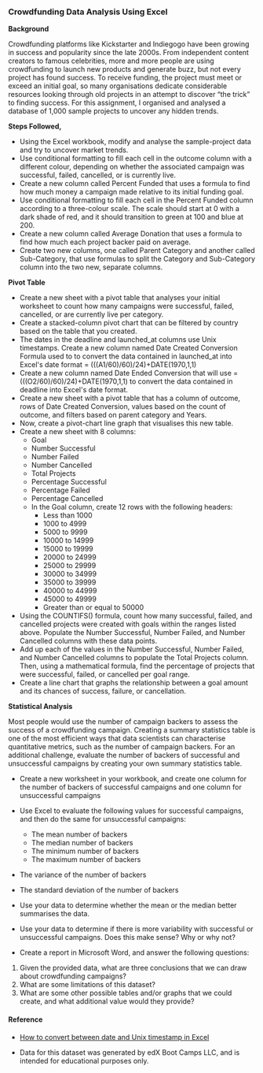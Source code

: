 ### Crowdfunding Data Analysis Using Excel


**Background**

Crowdfunding platforms like Kickstarter and Indiegogo have been growing in success and popularity since the late 2000s. From independent content creators to famous celebrities, more and more people are using crowdfunding to launch new products and generate buzz, but not every project has found success.
To receive funding, the project must meet or exceed an initial goal, so many organisations dedicate considerable resources looking through old projects in an attempt to discover “the trick” to finding success. 
For this assignment, I organised and analysed a database of 1,000 sample projects to uncover any hidden trends.

**Steps Followed,** 

- Using the Excel workbook, modify and analyse the sample-project data and try to uncover market trends.
- Use conditional formatting to fill each cell in the outcome column with a different colour, depending on whether the associated campaign was successful, failed, cancelled, or is currently live.
- Create a new column called Percent Funded that uses a formula to find how much money a campaign made relative to its initial funding goal.
- Use conditional formatting to fill each cell in the Percent Funded column according to a three-colour scale. The scale should start at 0 with a dark shade of red, and it should transition to green at 100 and blue at 200.
- Create a new column called Average Donation that uses a formula to find how much each project backer paid on average.
- Create two new columns, one called Parent Category and another called Sub-Category, that use formulas to split the Category and Sub-Category column into the two new, separate columns.

**Pivot Table**

- Create a new sheet with a pivot table that analyses your initial worksheet to count how many campaigns were successful, failed, cancelled, or are currently live per category.
- Create a stacked-column pivot chart that can be filtered by country based on the table that you created.
- The dates in the deadline and launched_at columns use Unix timestamps. Create a new column named Date Created Conversion Formula used to to convert the data contained in launched_at into Excel's date format = (((A1/60)/60)/24)+DATE(1970,1,1)
- Create a new column named Date Ended Conversion that will use =(((O2/60)/60)/24)+DATE(1970,1,1) to convert the data contained in deadline into Excel's date format.
- Create a new sheet with a pivot table that has a column of outcome, rows of Date Created Conversion, values based on the count of outcome, and filters based on parent category and Years.
- Now, create a pivot-chart line graph that visualises this new table.
- Create a new sheet with 8 columns:
  - Goal
  - Number Successful
  - Number Failed
  - Number Cancelled
  - Total Projects
  - Percentage Successful
  - Percentage Failed
  - Percentage Cancelled
  - In the Goal column, create 12 rows with the following headers:
    - Less than 1000
    - 1000 to 4999
    - 5000 to 9999
    - 10000 to 14999
    - 15000 to 19999
    - 20000 to 24999
    - 25000 to 29999
    - 30000 to 34999
    - 35000 to 39999
    - 40000 to 44999
    - 45000 to 49999
    - Greater than or equal to 50000
- Using the COUNTIFS() formula, count how many successful, failed, and cancelled projects were created with goals within the ranges listed above. Populate the Number Successful, Number Failed, and Number Cancelled columns with these data points.
- Add up each of the values in the Number Successful, Number Failed, and Number Cancelled columns to populate the Total Projects column. Then, using a mathematical formula, find the percentage of projects that were successful, failed, or cancelled per goal range.
- Create a line chart that graphs the relationship between a goal amount and its chances of success, failure, or cancellation.

**Statistical Analysis**

Most people would use the number of campaign backers to assess the success of a crowdfunding campaign. Creating a summary statistics table is one of the most efficient ways that data scientists can characterise quantitative metrics, such as the number of campaign backers.
For an additional challenge, evaluate the number of backers of successful and unsuccessful campaigns by creating your own summary statistics table.

- Create a new worksheet in your workbook, and create one column for the number of backers of successful campaigns and one column for unsuccessful campaigns
- Use Excel to evaluate the following values for successful campaigns, and then do the same for unsuccessful campaigns:
  - The mean number of backers
  - The median number of backers
  - The minimum number of backers
  - The maximum number of backers
- The variance of the number of backers
- The standard deviation of the number of backers
- Use your data to determine whether the mean or the median better summarises the data.
- Use your data to determine if there is more variability with successful or unsuccessful campaigns. Does this make sense? Why or why not?

- Create a report in Microsoft Word, and answer the following questions:
1.	Given the provided data, what are three conclusions that we can draw about crowdfunding campaigns?
2.	What are some limitations of this dataset?
3.	What are some other possible tables and/or graphs that we could create, and what additional value would they provide?

#### Reference

- [How to convert between date and Unix timestamp in Excel](https://www.extendoffice.com/documents/excel/2473-excel-timestamp-to-date.html)

- Data for this dataset was generated by edX Boot Camps LLC, and is intended for educational purposes only.


